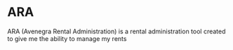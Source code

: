 # ARA
ARA (Avenegra Rental Administration) is a rental administration tool created to give me the ability to manage my rents
